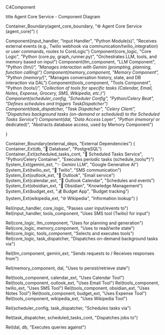 C4Component

title Agent Core Service - Component Diagram

Container_Boundary(agent_core_boundary, "⚙️ Agent Core Service (agent_core)") {

Component(input_handler, "Input Handler", "Python Module(s)", "Receives external events (e.g., Twilio webhook via communication/twilio_integration) or user commands, routes to CoreLogic")
Component(core_logic, "Core Logic", "Python (core.py, graph_runner.py)", "Orchestrates LLM, tools, and memory based on input")
Component(llm_component, "LLM Component", "Python (llm/_)", "Manages interaction with Gemini (prompting, planning, function calling)")
Component(memory_component, "Memory Component", "Python (memory/_)", "Manages conversation history, state, and DB interaction via DAL")
Component(tools_component, "Tools Component", "Python (tools/_)", "Collection of tools for specific tasks (Calendar, Email, Notes, Expense, Grocery, SMS, Wikipedia, etc.)")
Component(scheduler_config, "Scheduler Config", "Python/Celery Beat", "Defines schedules and triggers TaskDispatcher")
Component(task_dispatcher, "Task Dispatcher", "Celery Client", "Dispatches background tasks (on-demand or scheduled) to the Scheduled Tasks Service")
Component(dal, "Data Access Layer", "Python (memory/_ or dedicated)", "Abstracts database access, used by Memory Component")

}

Container_Boundary(external_deps, "External Dependencies") {
Container_Ext(db, "💾 Database", "PostgreSQL")
Container_Ext(scheduled_tasks_cont, "📅 Scheduled Tasks Service", "Python/Celery Container", "Executes periodic tasks (schedule_tools/\*)")
System_Ext(gemini_ext, "✨ Gemini LLM", "Google Generative AI")
System_Ext(twilio_ext, "📱 Twilio", "SMS communication")
System_Ext(outlook_ext, "📧 Outlook", "Email service")
System_Ext(calendar_ext, "📅 Outlook Calendar", "Schedules and events")
System_Ext(obsidian_ext, "📓 Obsidian", "Knowledge Management")
System_Ext(budget_ext, "💰 Budget App", "Budget tracking")
System_Ext(wikipedia_ext, "🌐 Wikipedia", "Information lookup")
}

Rel(input_handler, core_logic, "Passes user input/events to")
Rel(input_handler, tools_component, "Uses SMS tool (Twilio) for input")

Rel(core_logic, llm_component, "Uses for planning and generation")
Rel(core_logic, memory_component, "Uses to read/write state")
Rel(core_logic, tools_component, "Selects and executes tools")
Rel(core_logic, task_dispatcher, "Dispatches on-demand background tasks via")

Rel(llm_component, gemini_ext, "Sends requests to / Receives responses from")

Rel(memory_component, dal, "Uses to persist/retrieve state")

Rel(tools_component, calendar_ext, "Uses Calendar Tool")
Rel(tools_component, outlook_ext, "Uses Email Tool")
Rel(tools_component, twilio_ext, "Uses SMS Tool")
Rel(tools_component, obsidian_ext, "Uses Notes Tool")
Rel(tools_component, budget_ext, "Uses Expense Tool")
Rel(tools_component, wikipedia_ext, "Uses Wikipedia Tool")

Rel(scheduler_config, task_dispatcher, "Schedules tasks via")

Rel(task_dispatcher, scheduled_tasks_cont, "Dispatches jobs to")

Rel(dal, db, "Executes queries against")
